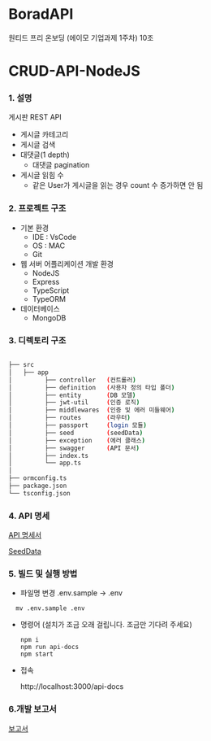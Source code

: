 # BoradAPI
원티드 프리 온보딩 (에이모 기업과제 1주차) 10조 


# CRUD-API-NodeJS
### 1. 설명
 게시판 REST API
- 게시글 카테고리
- 게시글 검색
- 대댓글(1 depth)
    - 대댓글 pagination
- 게시글 읽힘 수
    - 같은 User가 게시글을 읽는 경우 count 수 증가하면 안 됨

### 2. 프로젝트 구조
- 기본 환경
  - IDE : VsCode 
  - OS : MAC
  - Git
- 웹 서버 어플리케이션 개발 환경
  - NodeJS
  - Express
  - TypeScript
  - TypeORM
- 데이터베이스
  - MongoDB 
### 3. 디렉토리 구조

```bash

├── src
│   ├── app
│         ├── controller   (컨트롤러)
│         ├── definition   (사용자 정의 타입 폴더)
│         ├── entity       (DB 모델)
│         ├── jwt-util     (인증 로직)
│         ├── middlewares  (인증 및 에러 미들웨어)
│         ├── routes       (라우터)
│         ├── passport     (login 모듈)
│         ├── seed         (seedData)
│         ├── exception    (에러 클래스)
│         ├── swagger      (API 문서)
│         ├── index.ts 
│         └── app.ts
│
├── ormconfig.ts
├── package.json 
└── tsconfig.json 

``` 
    
### 4. API 명세
[API 명세서]()

[SeedData](https://github.com/earthkingman/CRUD-API-NodeJS/wiki/SeedData)
### 5. 빌드 및 실행 방법
- 파일명 변경 .env.sample ->  .env 
```
  mv .env.sample .env
  ```
- 명령어  (설치가 조금 오래 걸립니다. 조금만 기다려 주세요)
   ```shell
   npm i
   npm run api-docs
   npm start
   ```
- 접속

   http://localhost:3000/api-docs 

### 6.개발 보고서

 [보고서](https://github.com/earthkingman/BoradAPI/wiki)
